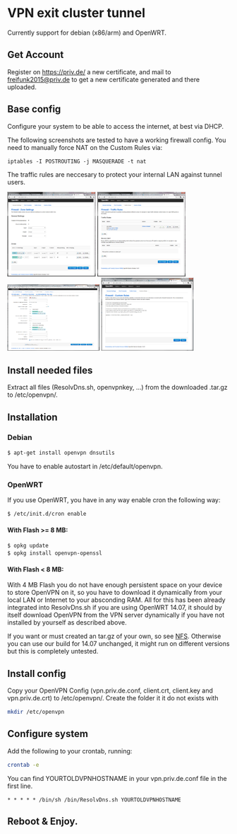 # VPN exit cluster tunnel

Currently support for debian (x86/arm) and OpenWRT.

## Get Account

Register on https://priv.de/ a new certificate, and mail to freifunk2015@priv.de to get a new certificate generated and there uploaded.

## Base config

Configure your system to be able to access the internet, at best via DHCP.

The following screenshots are tested to have a working firewall config. You need to manually force NAT on the Custom Rules via:

```
iptables -I POSTROUTING -j MASQUERADE -t nat
```

The traffic rules are neccesary to protect your internal LAN against tunnel users.
  
<img src="screenshots/screenshot1.png" width="200" height="191">
<img src="screenshots/screenshot2.png" width="200" height="191">
<img src="screenshots/screenshot3.png" width="209" height="150">
<img src="screenshots/screenshot4.png" width="209" height="165">

## Install needed files

Extract all files (ResolvDns.sh, openvpnkey, ...) from the downloaded .tar.gz to /etc/openvpn/.

## Installation

### Debian

```sh
$ apt-get install openvpn dnsutils
```

You have to enable autostart in /etc/default/openvpn.

### OpenWRT

If you use OpenWRT, you have in any way enable cron the following way:

```sh
$ /etc/init.d/cron enable
```

#### With Flash >= 8 MB:

```sh
$ opkg update
$ opkg install openvpn-openssl
```

#### With Flash < 8 MB:

With 4 MB Flash you do not have enough persistent space on your device to store OpenVPN on it, so you have to download it dynamically from your local LAN or Internet to your absconding RAM. All for this has been already integrated into ResolvDns.sh if you are using OpenWRT 14.07, it should by itself download OpenVPN from the VPN server dynamically if you have not installed by yourself as described above.

If you want or must created an tar.gz of your own, so see <a href="README.nfs.md">NFS</a>. Otherwise you can use our build for 14.07 unchanged, it might run on different versions but this is completely untested.

## Install config

Copy your OpenVPN Config (vpn.priv.de.conf, client.crt, client.key and vpn.priv.de.crt) to /etc/openvpn/. Create the folder it it do not exists with 

```sh
mkdir /etc/openvpn
```

## Configure system

Add the following to your crontab, running:

```sh
crontab -e
```

You can find YOURTOLDVPNHOSTNAME in your vpn.priv.de.conf file in the first line.

```
* * * * * /bin/sh /bin/ResolvDns.sh YOURTOLDVPNHOSTNAME
```

## Reboot & Enjoy.

